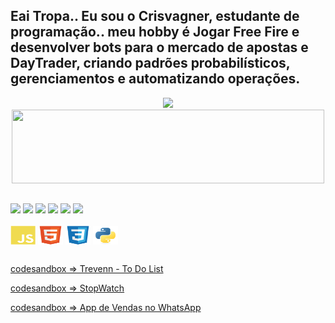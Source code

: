## Eai Tropa.. Eu sou o Crisvagner, estudante de programação.. meu hobby é Jogar Free Fire e desenvolver bots para o mercado de apostas e DayTrader, criando padrões probabilísticos, gerenciamentos e automatizando operações.
<div align="center">
  <a href="https://github.com/crisvagner">
  <img height="180em" src="https://github-readme-stats.vercel.app/api?username=crisvagner&show_icons=true&theme=dark&include_all_commits=true&count_private=true"/>
  <img height="118" width="500" src="https://github-readme-stats.vercel.app/api/top-langs/?username=crisvagner&layout=compact&langs_count=7&theme=dark"/>
</div>

##

<div>
    <a href="https://www.youtube.com/NAOFACOVIDEOS" target="_blank"><img src="https://img.shields.io/badge/YouTube-FF0000?style=for-the-badge&logo=youtube&logoColor=white" target="_blank"></a> <a href="https://instagram.com/crisvagnersd" target="_blank"><img src="https://img.shields.io/badge/-Instagram-%23E4405F?style=for-the-badge&logo=instagram&logoColor=white" target="_blank"></a> <a href="https://www.twitch.tv/crisvagnersd" target="_blank"><img src="https://img.shields.io/badge/Twitch-9146FF?style=for-the-badge&logo=twitch&logoColor=white" target="_blank"></a> <a href="https://discord.com/invite/KRIZZ#5486" target="_blank"><img src="https://img.shields.io/badge/Discord-7289DA?style=for-the-badge&logo=discord&logoColor=white" target="_blank"></a> <a href = "mailto:crisvagnersd@gmail.com"><img src="https://img.shields.io/badge/-Gmail-%23333?style=for-the-badge&logo=gmail&logoColor=white" target="_blank"></a> <a href="https://www.linkedin.com/in/crisvagner-santos" target="_blank"><img src="https://img.shields.io/badge/-LinkedIn-%230077B5?style=for-the-badge&logo=linkedin&logoColor=white" target="_blank"></a> 
</div>

<div style="display: inline_block"><br>
  <img align="center" alt="eokrizz-Js" height="30" width="40" src="https://raw.githubusercontent.com/devicons/devicon/master/icons/javascript/javascript-plain.svg">
  <img align="center" alt="eokrizz-HTML" height="30" width="40" src="https://raw.githubusercontent.com/devicons/devicon/master/icons/html5/html5-original.svg">
  <img align="center" alt="eokrizz-CSS" height="30" width="40" src="https://raw.githubusercontent.com/devicons/devicon/master/icons/css3/css3-original.svg">
  <img align="center" alt="eokrizz-Python" height="30" width="40" src="https://raw.githubusercontent.com/devicons/devicon/master/icons/python/python-original.svg">
  
##
  
  [codesandbox => Trevenn - To Do List](https://5kz1eg.csb.app/)
  
  [codesandbox => StopWatch](https://t19ryf.csb.app/)
  
  [codesandbox => App de Vendas no WhatsApp](https://1x1801.csb.app/)
</div>



  

